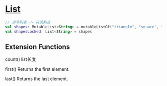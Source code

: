 # [List](https://kotlinlang.org/api/latest/jvm/stdlib/kotlin.collections/-list/)

```kotlin
// 读写列表 -> 只读列表
val shapes: MutableList<String> = mutableListOf("triangle", "square", "circle")
val shapesLocked: List<String> = shapes
```

## Extension Functions

count() list长度

first() Returns the first element.

last() Returns the last element.
